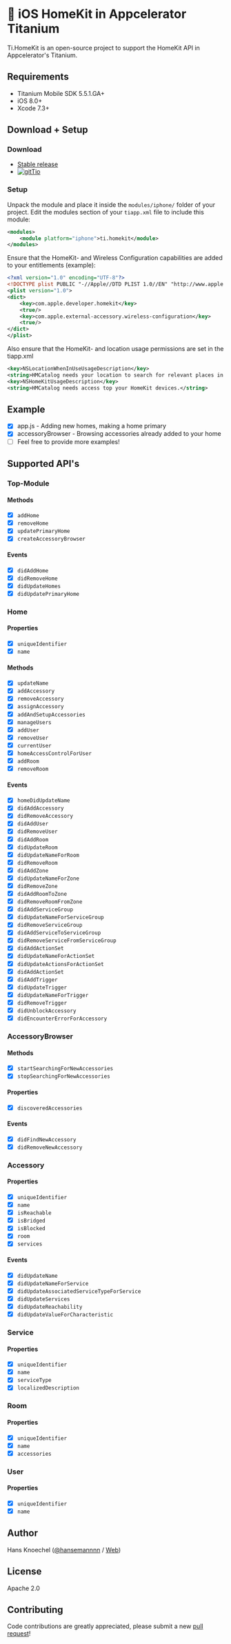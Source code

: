 # 🏡 iOS HomeKit in Appcelerator Titanium</h1></td>
Ti.HomeKit is an open-source project to support the HomeKit API in Appcelerator's Titanium. 

## Requirements
  - Titanium Mobile SDK 5.5.1.GA+
  - iOS 8.0+
  - Xcode 7.3+

## Download + Setup

### Download
  * [Stable release](https://github.com/hansemannn/titanium-homekit/releases)
  * [![gitTio](http://hans-knoechel.de/shields/shield-gittio.svg)](http://gitt.io/component/titanium-homekit)

### Setup
Unpack the module and place it inside the `modules/iphone/` folder of your project.
Edit the modules section of your `tiapp.xml` file to include this module:
```xml
<modules>
    <module platform="iphone">ti.homekit</module>
</modules>
```

Ensure that the HomeKit- and Wireless Configuration capabilities are added to your entitlements (example):
```xml
<?xml version="1.0" encoding="UTF-8"?>
<!DOCTYPE plist PUBLIC "-//Apple//DTD PLIST 1.0//EN" "http://www.apple.com/DTDs/PropertyList-1.0.dtd">
<plist version="1.0">
<dict>
    <key>com.apple.developer.homekit</key>
    <true/>
    <key>com.apple.external-accessory.wireless-configuration</key>
    <true/>
</dict>
</plist>
```
Also ensure that the HomeKit- and location usage permissions are set in the tiapp.xml
```xml
<key>NSLocationWhenInUseUsageDescription</key>
<string>HMCatalog needs your location to search for relevant places in your area.</string>
<key>NSHomeKitUsageDescription</key>
<string>HMCatalog needs access top your HomeKit devices.</string>
```

## Example
- [x] app.js - Adding new homes, making a home primary
- [x] accessoryBrowser - Browsing accessories already added to your home
- [ ] Feel free to provide more examples!

## Supported API's

### Top-Module

#### Methods
- [x] `addHome`
- [x] `removeHome`
- [x] `updatePrimaryHome`
- [x] `createAccessoryBrowser`

#### Events
- [x] `didAddHome`
- [x] `didRemoveHome`
- [x] `didUpdateHomes`
- [x] `didUpdatePrimaryHome`

### Home

#### Properties
- [x] `uniqueIdentifier`
- [x] `name`

#### Methods
- [x] `updateName`
- [x] `addAccessory`
- [x] `removeAccessory`
- [x] `assignAccessory`
- [x] `addAndSetupAccessories`
- [x] `manageUsers`
- [x] `addUser`
- [x] `removeUser`
- [x] `currentUser`
- [x] `homeAccessControlForUser`
- [x] `addRoom`
- [x] `removeRoom`

#### Events
- [x] `homeDidUpdateName`
- [x] `didAddAccessory`
- [x] `didRemoveAccessory`
- [x] `didAddUser`
- [x] `didRemoveUser`
- [x] `didAddRoom`
- [x] `didUpdateRoom`
- [x] `didUpdateNameForRoom`
- [x] `didRemoveRoom`
- [x] `didAddZone`
- [x] `didUpdateNameForZone`
- [x] `didRemoveZone`
- [x] `didAddRoomToZone`
- [x] `didRemoveRoomFromZone`
- [x] `didAddServiceGroup`
- [x] `didUpdateNameForServiceGroup`
- [x] `didRemoveServiceGroup`
- [x] `didAddServiceToServiceGroup`
- [x] `didRemoveServiceFromServiceGroup`
- [x] `didAddActionSet`
- [x] `didUpdateNameForActionSet`
- [x] `didUpdateActionsForActionSet`
- [x] `didAddActionSet`
- [x] `didAddTrigger`
- [x] `didUpdateTrigger`
- [x] `didUpdateNameForTrigger`
- [x] `didRemoveTrigger`
- [x] `didUnblockAccessory`
- [x] `didEncounterErrorForAccessory`

### AccessoryBrowser

#### Methods
- [x] `startSearchingForNewAccessories`
- [x] `stopSearchingForNewAccessories`

#### Properties
- [x] `discoveredAccessories`

#### Events
- [x] `didFindNewAccessory`
- [x] `didRemoveNewAccessory`

### Accessory

#### Properties
- [x] `uniqueIdentifier`
- [x] `name`
- [x] `isReachable`
- [x] `isBridged`
- [x] `isBlocked`
- [x] `room`
- [x] `services`

#### Events
- [x] `didUpdateName`
- [x] `didUpdateNameForService`
- [x] `didUpdateAssociatedServiceTypeForService`
- [x] `didUpdateServices`
- [x] `didUpdateReachability`
- [x] `didUpdateValueForCharacteristic`

### Service

#### Properties
- [x] `uniqueIdentifier`
- [x] `name`
- [x] `serviceType`
- [x] `localizedDescription`

### Room

#### Properties
- [x] `uniqueIdentifier`
- [x] `name`
- [x] `accessories`

### User

#### Properties
- [x] `uniqueIdentifier`
- [x] `name`

## Author
Hans Knoechel ([@hansemannnn](https://twitter.com/hansemannnn) / [Web](http://hans-knoechel.de))

## License
Apache 2.0

## Contributing
Code contributions are greatly appreciated, please submit a new [pull request](https://github.com/hansemannn/titanium-homekit/pull/new/master)!
